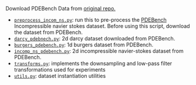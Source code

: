 Download PDEBench Data from [original repo.](https://github.com/pdebench/PDEBench/tree/main/pdebench/data_download)
- [`preprocess_incom_ns.py`](https://github.com/msakarvadia/operator_aliasing/blob/train/operator_aliasing/data/preprocess_incom_ns.py): run this to pre-process the [PDEBench](https://github.com/pdebench/PDEBench/tree/main/pdebench/data_download) Incompressible navier stokes dataset. Before using this script, download the dataset from PDEBench.
- [`darcy_pdebnech.py`](https://github.com/msakarvadia/operator_aliasing/blob/main/operator_aliasing/data/darcy_pdebench.py): 2d darcy dataset downloaded from PDEBench.
- [`burgers_pdebench.py`](https://github.com/msakarvadia/operator_aliasing/blob/main/operator_aliasing/data/burgers_pdebench.py): 1d burgers dataset from PDEBench.
- [`incomp_ns_pdebench.py`](https://github.com/msakarvadia/operator_aliasing/blob/main/operator_aliasing/data/incomp_ns_pdebench.py): 2d incompressible navier-stokes dataset from PDEBench.
- [`transforms.py`](https://github.com/msakarvadia/operator_aliasing/blob/main/operator_aliasing/data/transforms.py): implements the downsampling and low-pass filter transformations used for experiments
- [`utils.py`](https://github.com/msakarvadia/operator_aliasing/blob/main/operator_aliasing/data/utils.py): dataset instantiation utilities
